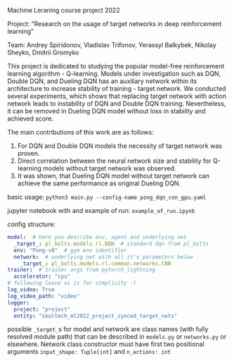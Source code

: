 Machine Leraning course project 2022

Project: "Research on the usage of target networks in deep reinforcement learning"

Team: Andrey Spiridonov, Vladislav Trifonov, Yerassyl Balkybek, Nikolay Sheyko, Dmitrii Gromyko


This project is dedicated to studying the popular model-free reinforcement learning algorithm - Q-learning. Models under investigation such as DQN, Double DQN, and Dueling DQN has an auxiliary network within its architecture to increase stability of training - target network. We conducted several experiments, which shows that replacing target network with action network leads to instability of DQN and Double DQN training. Nevertheless, it can be removed in Dueling DQN model without loss in stability and achieved score.

The main contributions of this work are as follows:
1. For DQN and Double DQN models the necessity of target network was proven.
2. Direct correlation between the neural network size and stability for Q-learning models without target network was observed.
3. It was shown, that Dueling DQN model without target network can achieve the same performance as original Dueling DQN.

basic usage:
`python3 main.py --config-name pong_dqn_cnn_gpu.yaml`

jupyter notebook with and example of run: `example_of_run.ipynb`

config structure:

```yaml
model:  # here you describe env, agent and underlying net
  _target_: pl_bolts.models.rl.DQN  # standard dqn from pl_bolts
  env: "Pong-v0"  # gym env identifier
  network:  # underlying net with all it's parameters below
    _target_: pl_bolts.models.rl.common.networks.CNN
trainer:  # trainer args from pytorch_lightning
  accelerator: "cpu"  
# following leave as is for simplicity :)
log_video: True
log_video_path: "video"
logger:
  project: "project"
  entity: "skoltech_ml2022_project_synced_target_nets"
```
possible `_target_`s for model and network are class names (with fully resolved module path)
that can be described in `models.py` or `networks.py` or elsewhere. Network class constructor must have first two positional arguments `input_shape: Tuple[int]` and `n_actions: int
`
